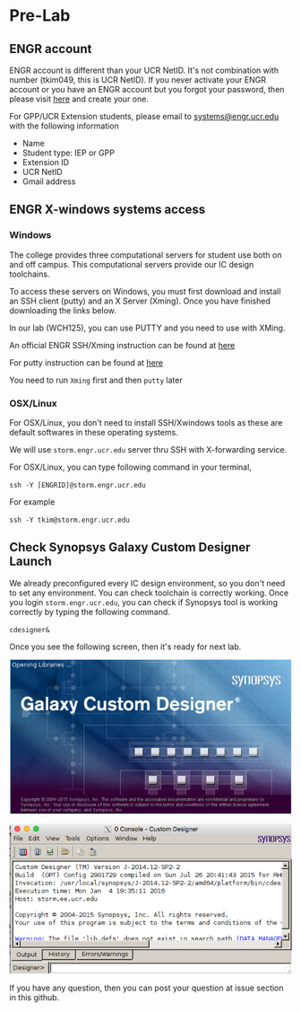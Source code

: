 # Pre-Lab

## ENGR account


ENGR account is different than your UCR NetID. It's not combination with number (tkim049, this is UCR NetID). If you never activate your ENGR account or you have an ENGR account but you forgot your password, then please visit [here](https://www.engr.ucr.edu/secured/systems/login.php) and create your one.

For GPP/UCR Extension students, please email to systems@engr.ucr.edu with the following information

- Name
- Student type: IEP or GPP
- Extension ID
- UCR NetID
- Gmail address

## ENGR X-windows systems access

### Windows

The college provides three computational servers for student use both on and off campus. This computational servers provide our IC design toolchains.

To access these servers on Windows, you must first download and install an SSH client (putty) and an X Server (Xming).  Once you have finished downloading the links below.

In our lab (WCH125), you can use PUTTY and you need to use with XMing.

An official ENGR SSH/Xming instruction can be found at [ here ](http://systems.engr.ucr.edu/tutorials/computational.html)

For putty instruction can be found at [ here ](http://www.geo.mtu.edu/geoschem/docs/putty_install.html)

You need to run `Xming` first and then `putty` later

### OSX/Linux

For OSX/Linux, you don't need to install SSH/Xwindows tools as these are default softwares in these operating systems.

We will use `storm.engr.ucr.edu` server thru SSH with X-forwarding service.


For OSX/Linux, you can type following command in your terminal,

`ssh -Y [ENGRID]@storm.engr.ucr.edu`

For example

`ssh -Y tkim@storm.engr.ucr.edu`

## Check Synopsys Galaxy Custom Designer Launch

We already preconfigured every IC design environment, so you don't need to set any environment. You can check toolchain is correctly working. Once you login `storm.engr.ucr.edu`, you can check if Synopsys tool is working correctly by typing the following command.

`cdesigner&`

Once you see the following screen, then it's ready for next lab.

![Synopsys launch](images/lab0-01.png)

![Synopsys cdesigner](images/lab0-02.png)

If you have any question, then you can post your question at issue section in this github.
